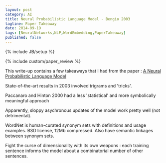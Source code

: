 ```yaml
---
layout: post
category: AI
title: Neural Probabilistic Language Model - Bengio 2003
tagline: Paper Takeaway
date: 2014-09-19
tags: [NeuralNetworks,NLP,WordEmbedding,PaperTakeaway]
published: false
---
```

{% include JB/setup %}

{% include custom/paper_review %}

This write-up contains a few takeaways that I had from the paper :
[A Neural Probabilistic Language Model](http://machinelearning.wustl.edu/mlpapers/paper_files/BengioDVJ03.pdf)

State-of-the-art results in 2003 involved trigrams and 'tricks'.

Paccanaro and Hinton 2000 had a less 'statistical' and more symbolically meaningful approach

Apparently, sloppy asychronous updates of the model work pretty well (not detrimental).

WordNet is human-curated synonym sets with definitions and usage examples.  BSD license, 12Mb compressed.  Also have semantic linkages between synonym sets.

Fight the curse of dimensionality with its own weapons : each training sentence informs the model about a combinatorial number of other sentences.

